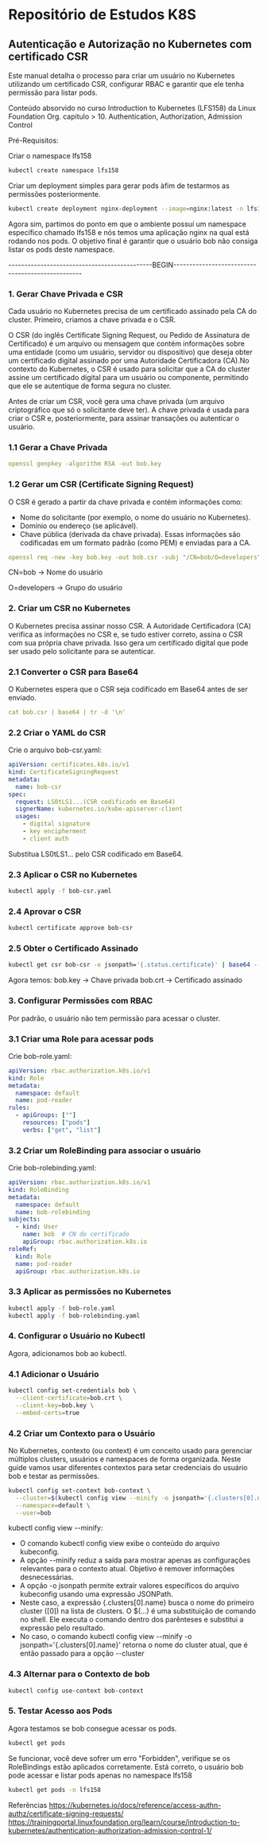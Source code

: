 # Repositório de Estudos K8S

## Autenticação e Autorização no Kubernetes com certificado CSR

Este manual detalha o processo para criar um usuário no Kubernetes utilizando um certificado CSR, configurar RBAC e garantir que ele tenha permissão para listar pods.

Conteúdo absorvido no curso Introduction to Kubernetes (LFS158) da Linux Foundation Org. 
capitulo > 10. Authentication, Authorization, Admission Control

Pré-Requisitos:

Criar o namespace lfs158
```bash
kubectl create namespace lfs158
```
Criar um deployment simples para gerar pods àfim de testarmos as permissões posteriormente.
```bash
kubectl create deployment nginx-deployment --image=nginx:latest -n lfs158
```

Agora sim, partimos do ponto em que o ambiente possuí um namespace específico chamado lfs158 e nós temos uma aplicação nginx na qual está rodando nos pods. O objetivo final é garantir que o usuário bob não consiga listar os pods deste namespace.

---------------------------------------------BEGIN-------------------------------------------------

### 1. Gerar Chave Privada e CSR

Cada usuário no Kubernetes precisa de um certificado assinado pela CA do cluster. Primeiro, criamos a chave privada e o CSR.

O CSR (do inglês Certificate Signing Request, ou Pedido de Assinatura de Certificado) é um arquivo ou mensagem que contém informações sobre uma entidade (como um usuário, servidor ou dispositivo) que deseja obter um certificado digital assinado por uma Autoridade Certificadora (CA).No contexto do Kubernetes, o CSR é usado para solicitar que a CA do cluster assine um certificado digital para um usuário ou componente, permitindo que ele se autentique de forma segura no cluster.

Antes de criar um CSR, você gera uma chave privada (um arquivo criptográfico que só o solicitante deve ter). A chave privada é usada para criar o CSR e, posteriormente, para assinar transações ou autenticar o usuário.

### 1.1 Gerar a Chave Privada
```yaml
openssl genpkey -algorithm RSA -out bob.key
```
### 1.2 Gerar um CSR (Certificate Signing Request)
O CSR é gerado a partir da chave privada e contém informações como:
- Nome do solicitante (por exemplo, o nome do usuário no Kubernetes).
- Domínio ou endereço (se aplicável).
- Chave pública (derivada da chave privada).
Essas informações são codificadas em um formato padrão (como PEM) e enviadas para a CA.
```yaml
openssl req -new -key bob.key -out bob.csr -subj "/CN=bob/O=developers"
```
CN=bob → Nome do usuário

O=developers → Grupo do usuário

### 2. Criar um CSR no Kubernetes

O Kubernetes precisa assinar nosso CSR. A Autoridade Certificadora (CA) verifica as informações no CSR e, se tudo estiver correto, assina o CSR com sua própria chave privada. Isso gera um certificado digital que pode ser usado pelo solicitante para se autenticar.

### 2.1 Converter o CSR para Base64
O Kubernetes espera que o CSR seja codificado em Base64 antes de ser enviado.
```yaml
cat bob.csr | base64 | tr -d '\n'
```
### 2.2 Criar o YAML do CSR

Crie o arquivo bob-csr.yaml:
```yaml
apiVersion: certificates.k8s.io/v1
kind: CertificateSigningRequest
metadata:
  name: bob-csr
spec:
  request: LS0tLS1...(CSR codificado em Base64)
  signerName: kubernetes.io/kube-apiserver-client
  usages:
    - digital signature
    - key encipherment
    - client auth
```
Substitua LS0tLS1... pelo CSR codificado em Base64.

### 2.3 Aplicar o CSR no Kubernetes
```bash
kubectl apply -f bob-csr.yaml
```
### 2.4 Aprovar o CSR
```bash
kubectl certificate approve bob-csr
```
### 2.5 Obter o Certificado Assinado
```bash
kubectl get csr bob-csr -o jsonpath='{.status.certificate}' | base64 --decode > bob.crt
```
Agora temos:
bob.key → Chave privada
bob.crt → Certificado assinado

### 3. Configurar Permissões com RBAC

Por padrão, o usuário não tem permissão para acessar o cluster.

### 3.1 Criar uma Role para acessar pods

Crie bob-role.yaml:
```yaml
apiVersion: rbac.authorization.k8s.io/v1
kind: Role
metadata:
  namespace: default
  name: pod-reader
rules:
  - apiGroups: [""]
    resources: ["pods"]
    verbs: ["get", "list"]
```
### 3.2 Criar um RoleBinding para associar o usuário

Crie bob-rolebinding.yaml:
```yaml
apiVersion: rbac.authorization.k8s.io/v1
kind: RoleBinding
metadata:
  namespace: default
  name: bob-rolebinding
subjects:
  - kind: User
    name: bob  # CN do certificado
    apiGroup: rbac.authorization.k8s.io
roleRef:
  kind: Role
  name: pod-reader
  apiGroup: rbac.authorization.k8s.io
```
### 3.3 Aplicar as permissões no Kubernetes
```bash
kubectl apply -f bob-role.yaml
kubectl apply -f bob-rolebinding.yaml
```
### 4. Configurar o Usuário no Kubectl

Agora, adicionamos bob ao kubectl.

### 4.1 Adicionar o Usuário
```bash
kubectl config set-credentials bob \
  --client-certificate=bob.crt \
  --client-key=bob.key \
  --embed-certs=true
```
### 4.2 Criar um Contexto para o Usuário
No Kubernetes, contexto (ou context) é um conceito usado para gerenciar múltiplos clusters, usuários e namespaces de forma organizada. Neste guide vamos usar diferentes contextos para setar credenciais do usuário bob e testar as permissões.
```bash
kubectl config set-context bob-context \
  --cluster=$(kubectl config view --minify -o jsonpath='{.clusters[0].name}') \
  --namespace=default \
  --user=bob
```
kubectl config view --minify:
- O comando kubectl config view exibe o conteúdo do arquivo kubeconfig.
- A opção --minify reduz a saída para mostrar apenas as configurações relevantes para o contexto atual. Objetivo é remover informações desnecessárias.
- A opção -o jsonpath permite extrair valores específicos do arquivo kubeconfig usando uma expressão JSONPath.
- Neste caso, a expressão {.clusters[0].name} busca o nome do primeiro cluster ([0]) na lista de clusters.
 O $(...) é uma substituição de comando no shell. Ele executa o comando dentro dos parênteses e substitui a expressão pelo resultado.
- No caso, o comando kubectl config view --minify -o jsonpath='{.clusters[0].name}' retorna o nome do cluster atual, que é então passado para a opção --cluster

### 4.3 Alternar para o Contexto de bob
```bash
kubectl config use-context bob-context
```
### 5. Testar Acesso aos Pods

Agora testamos se bob consegue acessar os pods.
```bash
kubectl get pods
```
Se funcionar, você deve sofrer um erro "Forbidden", verifique se os RoleBindings estão aplicados corretamente. Está correto, o usuário bob pode acessar e listar pods apenas no namespace lfs158
```bash
kubectl get pods -n lfs158
```

Referências
https://kubernetes.io/docs/reference/access-authn-authz/certificate-signing-requests/
https://trainingportal.linuxfoundation.org/learn/course/introduction-to-kubernetes/authentication-authorization-admission-control-1/

